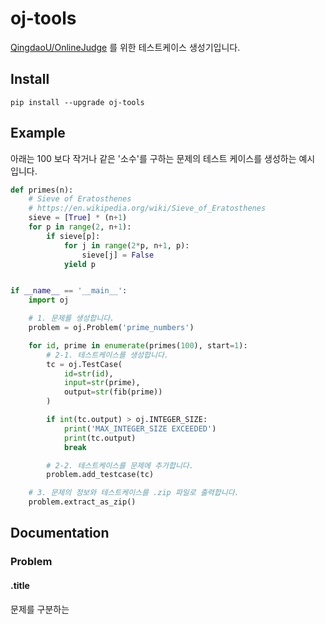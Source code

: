 # oj-tools

[QingdaoU/OnlineJudge](https://github.com/QingdaoU/OnlineJudge) 를 위한 테스트케이스 생성기입니다.


## Install

```shell
pip install --upgrade oj-tools
```


## Example

아래는 100 보다 작거나 같은 '소수'를 구하는 문제의 테스트 케이스를 생성하는 예시 입니다.

```python
def primes(n):
    # Sieve of Eratosthenes
    # https://en.wikipedia.org/wiki/Sieve_of_Eratosthenes
    sieve = [True] * (n+1)
    for p in range(2, n+1):
        if sieve[p]:
            for j in range(2*p, n+1, p):
                sieve[j] = False
            yield p


if __name__ == '__main__':
    import oj

    # 1. 문제를 생성합니다.
    problem = oj.Problem('prime_numbers')

    for id, prime in enumerate(primes(100), start=1):
        # 2-1. 테스트케이스를 생성합니다.
        tc = oj.TestCase(
            id=str(id),
            input=str(prime),
            output=str(fib(prime))
        )

        if int(tc.output) > oj.INTEGER_SIZE:
            print('MAX_INTEGER_SIZE EXCEEDED')
            print(tc.output)
            break

        # 2-2. 테스트케이스를 문제에 추가합니다.
        problem.add_testcase(tc)

    # 3. 문제의 정보와 테스트케이스를 .zip 파일로 출력합니다.
    problem.extract_as_zip()
```


## Documentation

### Problem

#### .title

문제를 구분하는